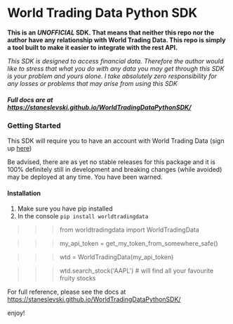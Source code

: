 # World Trading Data Python SDK

**This is an _UNOFFICIAL_ SDK. That means that neither this repo nor the author have any 
relationship with World Trading Data. This repo is simply a tool built to make it easier to 
integrate with the rest API.**

_This SDK is designed to access financial data. Therefore the author would like to stress that 
what you do with any data you may get through this SDK is your problem and yours alone. I take 
absolutely zero responsibility for any losses or problems that may arise from using this SDK_

##### Full docs are at https://staneslevski.github.io/WorldTradingDataPythonSDK/



### Getting Started

This SDK will require you to have an account with World Trading Data (sign up 
[here](https://www.worldtradingdata.com))

Be advised, there are as yet no stable releases for this package and it is 
100% definitely still in development and breaking changes (while avoided) may be deployed 
at any time. You have been warned.

#### Installation
1.  Make sure you have pip installed
2.  In the console `pip install worldtradingdata`


>>> from worldtradingdata import WorldTradingData

>>> my_api_token = get_my_token_from_somewhere_safe()

>>> wtd = WorldTradingData(my_api_token)

>>> wtd.search_stock('AAPL')
\# will find all your favourite fruity stocks


For full reference, please see the docs at https://staneslevski.github.io/WorldTradingDataPythonSDK/

enjoy!


